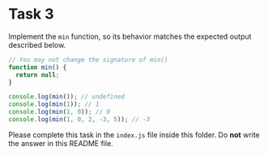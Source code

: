 # Task 3

Implement the `min` function, so its behavior matches the expected output described below. 

```js
// You may not change the signature of min()
function min() {
  return null;
}

console.log(min()); // undefined
console.log(min(1)); // 1
console.log(min(1, 0)); // 0
console.log(min(1, 0, 2, -3, 5)); // -3
```

Please complete this task in the `index.js` file inside this folder. Do **not** write the answer in this README file.